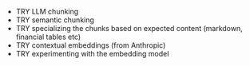 - TRY LLM chunking
- TRY semantic chunking
- TRY specializing the chunks based on expected content
  (markdown, financial tables etc)
- TRY contextual embeddings (from Anthropic)
- TRY experimenting with the embedding model
